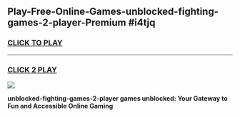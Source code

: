 
## Play-Free-Online-Games-unblocked-fighting-games-2-player-Premium #i4tjq
<h3>
<a href="https://premium.freeplayer.one?title=unblocked-fighting-games-2-player&ref=8M">CLICK TO PLAY</a></h3>
<hr>

<h3>
<a href="https://premium.freeplayer.one?title=unblocked-fighting-games-2-player&ref=8M">CLICK 2 PLAY</a>
  
</h3>

<a href="https://premium.freeplayer.one?title=unblocked-fighting-games-2-player&ref=8M"><img src="https://clearcache.store/games.png"></a>


**unblocked-fighting-games-2-player games unblocked: Your Gateway to Fun and Accessible Online Gaming**
